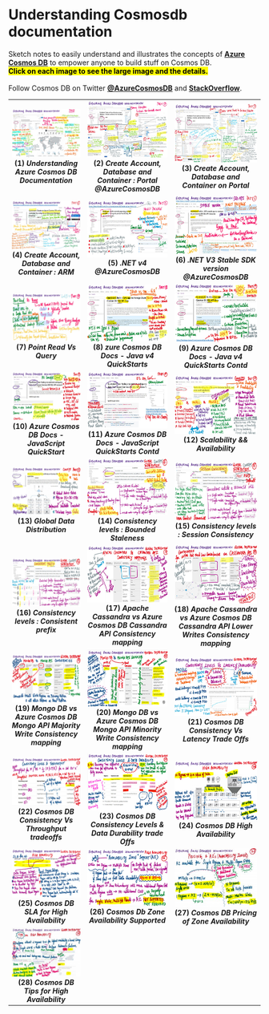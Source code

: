  <h1>Understanding Cosmosdb documentation</h1>
    <p>Sketch notes to easily understand and illustrates the concepts of <b> <a href="https://azure.microsoft.com/en-us/services/cosmos-db/">Azure Cosmos DB</a></b> to empower anyone to build stuff on Cosmos DB. <br/>
      <mark><b>Click on each image to see the large image and the details.</b></mark>
      <br/><br/> Follow Cosmos DB on Twitter <a href="https://twitter.com/AzureCosmosDB"><b>@AzureCosmosDB</b></a> and <a href="https://stackoverflow.com/questions/tagged/azure-cosmosdb"><b>StackOverflow</b></a>.</p>
    

<table>
   
   <td align="center" valign="center">
        <a href="./images/1.jpg"><img src="./thumbnails/1.jpg" width="300" alt="description here" /></a>
        <br/>
        <b>(1) <i>Understanding Azure Cosmos DB Documentation </i></b>
      </td>
 <td align="center" valign="center">
        <a href="./images/2.jpg"><img src="./thumbnails/2.jpg" width="300" alt="description here" /></a>
        <br/>
        <b>(2) <i>Create Account, Database and Container : Portal @AzureCosmosDB </i></b>
  <td align="center" valign="center">
        <a href="./images/3.jpg"><img src="./thumbnails/3.jpg" width="300" alt="description here" /></a>
        <br/>
        <b>(3) <i>Create Account, Database and Container on Portal </i></b>
      </td>
  </tr>
    
  </tr>
  <tr>
   <td align="center" valign="center">
        <a href="./images/4.jpg"><img src="./thumbnails/4.jpg" width="300" alt="description here" /></a>
        <br/>
        <b>(4) <i>Create Account, Database and Container : ARM</i></b>
      </td>
 <td align="center" valign="center">
        <a href="./images/5.jpg"><img src="./thumbnails/5.jpg" width="300" alt="description here" /></a>
        <br/>
        <b>(5) <i>.NET v4 @AzureCosmosDB </i></b>
  <td align="center" valign="center">
        <a href="./images/6.jpg"><img src="./thumbnails/6.jpg" width="300" alt="description here" /></a>
        <br/>
        <b>(6) <i>.NET V3 Stable SDK version @AzureCosmosDB</i></b>
      </td>
  </tr>
    
  </tr>
  <tr>
   <td align="center" valign="center">
        <a href="./images/7.jpg"><img src="./thumbnails/7.jpg" width="300" alt="description here" /></a>
        <br/>
        <b>(7) <i>Point Read Vs Query</i></b>
      </td>
 <td align="center" valign="center">
        <a href="./images/8.jpg"><img src="./thumbnails/8.jpg" width="300" alt="description here" /></a>
        <br/>
        <b>(8) <i>zure Cosmos DB Docs - Java v4 QuickStarts</i></b>
  <td align="center" valign="center">
        <a href="./images/9.jpg"><img src="./thumbnails/9.jpg" width="300" alt="description here" /></a>
        <br/>
        <b>(9) <i>Azure Cosmos DB Docs - Java v4 QuickStarts Contd</i></b>
      </td>
  </tr>
    <tr>
   <td align="center" valign="center">
        <a href="./images/10.jpg"><img src="./thumbnails/10.jpg" width="300" alt="description here" /></a>
        <br/>
        <b>(10) <i>Azure Cosmos DB Docs -JavaScript QuickStart</i></b>
      </td>
 <td align="center" valign="center">
        <a href="./images/11.jpg"><img src="./thumbnails/11.jpg" width="300" alt="description here" /></a>
        <br/>
        <b>(11) <i>Azure Cosmos DB Docs - JavaScript QuickStarts Contd</i></b>
  <td align="center" valign="center">
        <a href="./images/12.jpg"><img src="./thumbnails/12.jpg" width="300" alt="description here" /></a>
        <br/>
        <b>(12) <i>Scalability && Availability</i></b>
      </td>
  </tr>
     <tr>
   <td align="center" valign="center">
        <a href="./images/13.jpg"><img src="./thumbnails/13.jpg" width="300" alt="description here" /></a>
        <br/>
        <b>(13) <i>Global Data Distribution</i></b>
      </td>
 <td align="center" valign="center">
        <a href="./images/14.jpg"><img src="./thumbnails/14.jpg" width="300" alt="description here" /></a>
        <br/>
        <b>(14) <i>Consistency levels :  Bounded Staleness </i></b>
  <td align="center" valign="center">
        <a href="./images/15.jpg"><img src="./thumbnails/15.jpg" width="300" alt="description here" /></a>
        <br/>
        <b>(15) <i>Consistency levels :  Session Consistency</i></b>
      </td>
  </tr>
  <tr>
  <td align="center" valign="center">
        <a href="./images/16.jpg"><img src="./thumbnails/16.jpg" width="300" alt="description here" /></a>
        <br/>
        <b>(16) <i>Consistency levels :  Consistent prefix</i></b>
      </td>
 <td align="center" valign="center">
        <a href="./images/17.jpg"><img src="./thumbnails/17.jpg" width="300" alt="description here" /></a>
        <br/>
        <b>(17) <i>Apache Cassandra vs Azure Cosmos DB Cassandra API Consistency mapping </i></b>
  <td align="center" valign="center">
        <a href="./images/18.jpg"><img src="./thumbnails/18.jpg" width="300" alt="description here" /></a>
        <br/>
        <b>(18) <i>Apache Cassandra vs Azure Cosmos DB Cassandra API Lower Writes Consistency mapping</i></b>
      </td>
  </tr>
   <tr>
  <td align="center" valign="center">
        <a href="./images/19.jpg"><img src="./thumbnails/19.jpg" width="300" alt="description here" /></a>
        <br/>
        <b>(19) <i>Mongo DB vs Azure Cosmos DB Mongo API Majority Write Consistency mapping</i></b>
      </td>
 <td align="center" valign="center">
        <a href="./images/20.jpg"><img src="./thumbnails/20.jpg" width="300" alt="description here" /></a>
        <br/>
        <b>(20) <i>Mongo DB vs Azure Cosmos DB Mongo API Minority Write Consistency mapping </i></b>
  <td align="center" valign="center">
        <a href="./images/21.jpg"><img src="./thumbnails/21.jpg" width="300" alt="description here" /></a>
        <br/>
        <b>(21) <i>Cosmos DB Consistency Vs Latency Trade Offs</i></b>
      </td>
  </tr>
   <tr>
  <td align="center" valign="center">
        <a href="./images/22.jpg"><img src="./thumbnails/22.jpg" width="300" alt="description here" /></a>
        <br/>
        <b>(22) <i>Cosmos DB Consistency Vs Throughput tradeoffs</i></b>
      </td>
 <td align="center" valign="center">
        <a href="./images/23.jpg"><img src="./thumbnails/23.jpg" width="300" alt="description here" /></a>
        <br/>
        <b>(23) <i>Cosmos DB Consistency Levels & Data Durability trade Offs </i></b>
  <td align="center" valign="center">
        <a href="./images/24.jpg"><img src="./thumbnails/24.jpg" width="300" alt="description here" /></a>
        <br/>
        <b>(24) <i>Cosmos DB High Availability</i></b>
      </td>
  </tr>
  <tr>
  <td align="center" valign="center">
        <a href="./images/25.jpg"><img src="./thumbnails/25.jpg" width="300" alt="description here" /></a>
        <br/>
        <b>(25) <i> Cosmos DB SLA for High Availability </i></b>
      </td>
 <td align="center" valign="center">
        <a href="./images/26.jpg"><img src="./thumbnails/26.jpg" width="300" alt="description here" /></a>
        <br/>
        <b>(26) <i>Cosmos Db Zone Availability Supported </i></b>
  <td align="center" valign="center">
        <a href="./images/27.jpg"><img src="./thumbnails/27.jpg" width="300" alt="description here" /></a>
        <br/>
        <b>(27) <i>Cosmos DB Pricing of Zone Availability </i></b> 
      </td>
  </tr>
  <tr>
  <td align="center" valign="center">
        <a href="./images/28.jpg"><img src="./thumbnails/28.jpg" width="300" alt="description here" /></a>
        <br/>
        <b>(28) <i> Cosmos DB Tips for High Availability </i></b>
      </td>
 
  </tr>
 </table>

